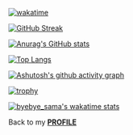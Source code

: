 [![wakatime](https://wakatime.com/badge/user/b85da757-a4de-4c36-8382-985d54b15155.svg)](https://wakatime.com/@b85da757-a4de-4c36-8382-985d54b15155)

[![GitHub Streak](http://github-readme-streak-stats.herokuapp.com?user=ByeBye-Sama&theme=radical&date_format=M%20j%5B%2C%20Y%5D)](https://git.io/streak-stats)

[![Anurag's GitHub stats](https://github-readme-stats.vercel.app/api?username=byebye-sama&count_private=true&show_icons=true&theme=radical)](https://github.com/ByeBye-Sama)

[![Top Langs](https://github-readme-stats.vercel.app/api/top-langs/?username=anuraghazra&layout=compact&langs_count=8&theme=radical)](https://github.com/ByeBye-Sama)

[![Ashutosh's github activity graph](https://activity-graph.herokuapp.com/graph?username=ByeBye-Sama&theme=redical)](https://github.com/ashutosh00710/github-readme-activity-graph)


[![trophy](https://github-profile-trophy.vercel.app/?username=ByeBye-Sama&theme=dracula)](https://github.com/ByeBye-Sama)

[![byebye_sama's wakatime stats](https://github-readme-stats.vercel.app/api/wakatime?username=byebye_sama)](https://wakatime.com/@byebye_sama)

Back to my <a href="https://github.com/ByeBye-Sama" target="_blank"><b>PROFILE</b></a>
